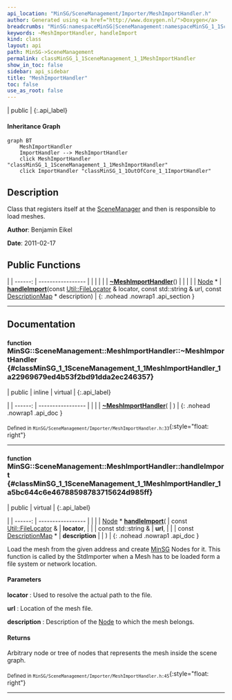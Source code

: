 ```yaml
---
api_location: "MinSG/SceneManagement/Importer/MeshImportHandler.h"
author: Generated using <a href="http://www.doxygen.nl/">Doxygen</a>
breadcrumbs: "MinSG:namespaceMinSG|SceneManagement:namespaceMinSG_1_1SceneManagement"
keywords: ~MeshImportHandler, handleImport
kind: class
layout: api
path: MinSG->SceneManagement
permalink: classMinSG_1_1SceneManagement_1_1MeshImportHandler
show_in_toc: false
sidebar: api_sidebar
title: "MeshImportHandler"
toc: false
use_as_root: false
---
```


| public |
{:.api_label}

#### Inheritance Graph

```mermaid
graph BT
	MeshImportHandler
	ImportHandler --> MeshImportHandler
	click MeshImportHandler "classMinSG_1_1SceneManagement_1_1MeshImportHandler"
	click ImportHandler "classMinSG_1_1OutOfCore_1_1ImportHandler"
```

## Description



Class that registers itself at the [SceneManager](classMinSG_1_1SceneManagement_1_1SceneManager) and then is responsible to load meshes.



**Author**: Benjamin Eikel



**Date**: 2011-02-17





## Public Functions

|
| ------: | ----------------- |
|  | |
|  | **[~MeshImportHandler](#classMinSG_1_1SceneManagement_1_1MeshImportHandler_1a22969679ed4b53f2bd91dda2ec246357)**() |
|  | |
| [Node](classMinSG_1_1Node) * | **[handleImport](#classMinSG_1_1SceneManagement_1_1MeshImportHandler_1a5bc644c6e46788598783715624d985ff)**(const [Util::FileLocator](classUtil_1_1FileLocator) & locator, const std::string & url, const [DescriptionMap](namespaceMinSG_1_1SceneManagement#namespaceMinSG_1_1SceneManagement_1a8c43b9723e098db2875d6940e84350d1) * description) |
{: .nohead .nowrap1 .api_section }


-------------------------------------------------------------------

## Documentation

### <small>function</small><br/> MinSG::SceneManagement::MeshImportHandler::~MeshImportHandler {#classMinSG_1_1SceneManagement_1_1MeshImportHandler_1a22969679ed4b53f2bd91dda2ec246357}

| public | inline | virtual |
{:.api_label}

|
| ------: | ----------------- |
|  |
|  **[~MeshImportHandler](#classMinSG_1_1SceneManagement_1_1MeshImportHandler_1a22969679ed4b53f2bd91dda2ec246357)**( |  ) |
{: .nohead .nowrap1 .api_doc }





<sub>Defined in `MinSG/SceneManagement/Importer/MeshImportHandler.h:33`</sub>{:style="float: right"}

-------------------------------------------------------------------

### <small>function</small><br/> MinSG::SceneManagement::MeshImportHandler::handleImport {#classMinSG_1_1SceneManagement_1_1MeshImportHandler_1a5bc644c6e46788598783715624d985ff}

| public | virtual |
{:.api_label}

|
| ------: | ----------------- |
|  |
| [Node](classMinSG_1_1Node) * **[handleImport](#classMinSG_1_1SceneManagement_1_1MeshImportHandler_1a5bc644c6e46788598783715624d985ff)**( | const [Util::FileLocator](classUtil_1_1FileLocator) & | **locator**, |
| | const std::string & | **url**, |
| | const [DescriptionMap](namespaceMinSG_1_1SceneManagement#namespaceMinSG_1_1SceneManagement_1a8c43b9723e098db2875d6940e84350d1) * | **description** |
|   ) |
{: .nohead .nowrap1 .api_doc }



Load the mesh from the given address and create [MinSG](namespaceMinSG) Nodes for it. This function is called by the StdImporter when a Mesh has to be loaded form a file system or network location.


#### Parameters
**locator**
:  Used to resolve the actual path to the file.



**url**
:  Location of the mesh file.



**description**
:  Description of the [Node](classMinSG_1_1Node) to which the mesh belongs.




#### Returns
Arbitrary node or tree of nodes that represents the mesh inside the scene graph.





<sub>Defined in `MinSG/SceneManagement/Importer/MeshImportHandler.h:45`</sub>{:style="float: right"}

-------------------------------------------------------------------

